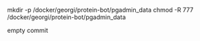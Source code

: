 mkdir -p /docker/georgi/protein-bot/pgadmin_data
chmod -R 777 /docker/georgi/protein-bot/pgadmin_data

empty commit